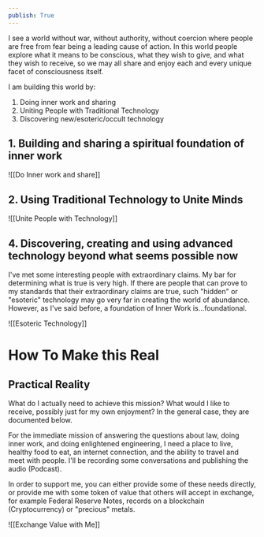 ```yaml
---
publish: True
---
```


I see a world without war, without authority, without coercion where people are free from fear being a leading cause of action. In this world people explore what it means to be conscious, what they wish to give, and what they wish to receive, so we may all share and enjoy each and every unique facet of consciousness itself.


I am building this world by:

1. Doing inner work and sharing
2. Uniting People with Traditional Technology
3. Discovering new/esoteric/occult technology


## 1. Building and sharing a spiritual foundation of inner work
![[Do Inner work and share]]

## 2. Using Traditional Technology to Unite Minds

![[Unite People with Technology]]


## 4. Discovering, creating and using advanced technology beyond what seems possible now
I've met some interesting people with extraordinary claims. My bar for determining what is true is very high. If there are people that can prove to my standards that their extraordinary claims are true, such "hidden" or "esoteric" technology may go very far in creating the world of abundance. However, as I've said before, a foundation of Inner Work is...foundational.


![[Esoteric Technology]]


# How To Make this Real
## Practical Reality
What do I actually need to achieve this mission? What would I like to receive, possibly just for my own enjoyment? In the general case, they are documented below.

For the immediate mission of answering the questions about law, doing inner work, and doing enlightened engineering, I need a place to live, healthy food to eat, an internet connection, and the ability to travel and meet with people. I'll be recording some conversations and publishing the audio (Podcast).

In order to support me, you can either provide some of these needs directly, or provide me with some token of value that others will accept in exchange, for example Federal Reserve Notes, records on a blockchain (Cryptocurrency) or "precious" metals.


![[Exchange Value with Me]]




